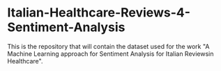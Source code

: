 # Italian-Healthcare-Reviews-4-Sentiment-Analysis

This is the repository that will contain the dataset used for the work "A Machine Learning approach for Sentiment Analysis for Italian Reviewsin Healthcare".
